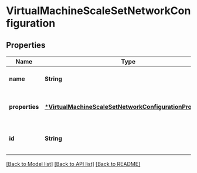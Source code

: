 # VirtualMachineScaleSetNetworkConfiguration


## Properties
Name | Type | Description | Notes
------------ | ------------- | ------------- | -------------
**name** | **String** | The network configuration name. | [default to nothing]
**properties** | [***VirtualMachineScaleSetNetworkConfigurationProperties**](VirtualMachineScaleSetNetworkConfigurationProperties.md) |  | [optional] [default to nothing]
**id** | **String** | Resource Id | [optional] [default to nothing]


[[Back to Model list]](../README.md#models) [[Back to API list]](../README.md#api-endpoints) [[Back to README]](../README.md)


